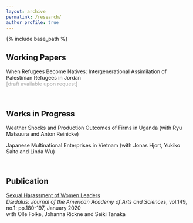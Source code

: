 ```yaml
---
layout: archive
permalink: /research/
author_profile: true
---
```


{% include base_path %}

## Working Papers
When Refugees Become Natives: Intergenerational Assimilation of Palestinian Refugees in Jordan <br/>
<span style="color: DarkGrey">[draft available upon request]</span>

<br/>

## Works in Progress

Weather Shocks and Production Outcomes of Firms in Uganda (with Ryu Matsuura and Anton Reinicke) 

Japanese Multinational Enterprises in Vietnam (with Jonas Hjort, Yukiko Saito and Linda Wu)

<br/>

## Publication 

[Sexual Harassment of Women Leaders](https://direct.mit.edu/daed/article/149/1/180/27310/Sexual-Harassment-of-Women-Leaders) <br/>
*Dædalus: Journal of the American Academy of Arts and Sciences*, vol.149, no.1: pp.180-197, January 2020 <br/>
with Olle Folke, Johanna Rickne and Seiki Tanaka
